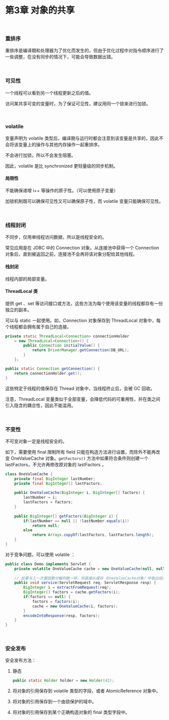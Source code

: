 # 第3章 对象的共享

​    

### 重排序

重排序是编译期和处理器为了优化而发生的，但由于优化过程中对指令顺序进行了一些调整，在没有同步的情况下，可能会导致数据出错。

​    

### 可见性

一个线程可以看到另一个线程更新之后的值。

访问某共享可变的变量时，为了保证可见性，建议用同一个锁来进行加锁。

​    

### volatile

变量声明为 volatile 类型后，编译期与运行时都会注意到该变量是共享的，因此不会将该变量上的操作与其他内存操作一起重排序。

不会进行加锁，所以不会发生阻塞。

因此，volatile 是比 synchronized 更轻量级的同步机制。

#### 局限性

不能确保递增 i++ 等操作的原子性。（可以使用原子变量）

加锁机制既可以确保可见性又可以确保原子性，而 volatile 变量只能确保可见性。

​    

### 线程封闭

不同步，仅用单线程访问数据，所以是线程安全的。

常见应用是在 JDBC 中的 Connection 对象。从连接池中获得一个 Connection 对象后，直到被返回之前，连接池不会再将该对象分配给其他线程。

#### 栈封闭

线程内部的局部变量。

#### ThreadLocal 类

提供 get 、set 等访问接口或方法，这些方法为每个使用该变量的线程都存有一份独立的副本。

可以与 static 一起使用。如，Connection 对象保存到 ThreadLocal 对象中，每个线程都会拥有属于自己的连接。

```java
private static ThreadLocal<Connection> connectionHolder
    = new ThreadLocal<Connection>() {
        public Connection initialValue() {
            return DriverManager.getConnection(DB_URL);
        }
    };

public static Connection getConnection() {
    return connectionHolder.get();
}
```

这些特定于线程的值保存在 Thread 对象中，当线程终止后，会被 GC 回收。

注意，ThreadLocal 变量类似于全部变量，会降低代码的可重用性，并在类之间引入隐含的耦合性，因此不能滥用。

​    

### 不变性

不可变对象一定是线程安全的。

如下，需要使用 final 限制所有 field 只能在构造方法进行设置，而除外不能再改变 OneValueCache 对象。`getFactors()` 方法中如果符合条件则创建一个 lastFactors，不允许再修改原对象的 lastFactors 。

```java
class OneValueCache {
    private final BigInteger lastNumber;
    private final BigInteger[] lastFactors;
    
    public OneValueCache(BigInteger i, BigInteger[] factors) {
        lastNumber = i;
        lastFactors = factors;
    }
    
    public BigInteger[] getFactors(BigInteger i) {
        if(lastNumber == null || !lastNumber.equals(i)) 
            return null;
        else
            return Arrays.copyOf(lastFactors, lastFactors.length);
    }
}
```

对于竞争问题，可以使用 volatile ：

```java
public class Demo implements Servlet {
    private volatile OneValueCache cache = new OneValueCache(null, null);
    
    // 如果与上一次要因数分解的数一样，则直接从缓存（OneValueCache对象）中取出结果。
    public void service(ServletRequest req, ServletResponse resp) {
        BigInteger i = extractFromRequest(req);
        BigInteger[] factors = cache.getFactors(i);
        if(factors == null) {
            factors = factors(i);
            cache = new OneValueCache(i, factors);
        }
        encodeIntoResponse(resp, factors);
    }
}
```

​    

### 安全发布

安全发布方法：

1. 静态

   ```java
   public static Holder holder = new Holder(42);
   ```

2. 将对象的引用保存到 volatile 类型的字段，或者 AtomicReference 对象中。

3. 将对象的引用保存到一个由锁保护的域中。

4. 将对象的引用保存到某个正确构造对象的 final 类型字段中。

